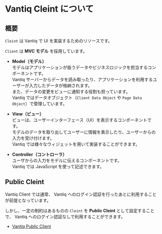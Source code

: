 # Vantiq Cleint について

## 概要

`Cleint` は Vantiq で UI を実装するためのリソースです。  

`Client` は **MVC モデル** を採用しています。  

- **Model（モデル）**  
  モデルはアプリケーションが扱うデータやビジネスロジックを担当するコンポーネントです。  
  Vantiq サーバーからデータを読み取ったり、アプリケーションを利用するユーザーが入力したデータが格納されます。  
  また、データの変更をビューに通知する役割も担っています。  
  Vantiq ではデータオブジェクト（`Client Data Object` や `Page Data Object`）で管理しています。  

- **View（ビュー）**  
  ビューは、ユーザーインターフェース（UI）を表示するコンポーネントです。  
  モデルのデータを取り出してユーザーに情報を表示したり、ユーザーからの入力を受け付けます。  
  Vantiq では様々なウィジェットを用いて実装することができます。  

- **Controller（コントローラ）**  
  ユーザからの入力をモデルに伝えるコンポーネントです。  
  Vantiq では JavaScript を使って記述できます。  

## Public Cleint

Vantiq Client では通常、 Vantiq へのログイン認証を行ったあとに利用することが前提となっています。  

しかし、一定の制約はあるものの `Cleint` を **Public Cleint** として設定することで、 Vantiq へのログイン認証なしで利用することができます。  

- [Vantiq Public Client](./public-client/readme.md)
